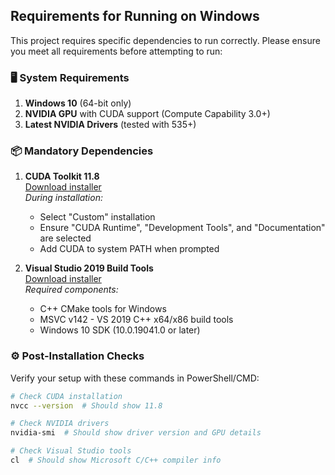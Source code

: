 ## Requirements for Running on Windows

This project requires specific dependencies to run correctly. Please ensure you meet all requirements before attempting to run:

### 🖥️ System Requirements
1. **Windows 10** (64-bit only)
2. **NVIDIA GPU** with CUDA support (Compute Capability 3.0+)
3. **Latest NVIDIA Drivers** (tested with 535+)

### 📦 Mandatory Dependencies
1. **CUDA Toolkit 11.8**  
   [Download installer](https://developer.nvidia.com/cuda-11-8-0-download-archive)  
   *During installation:*
   - Select "Custom" installation
   - Ensure "CUDA Runtime", "Development Tools", and "Documentation" are selected
   - Add CUDA to system PATH when prompted

2. **Visual Studio 2019 Build Tools**  
   [Download installer](https://aka.ms/vs/16/release/vs_BuildTools.exe)  
   *Required components:*
   - C++ CMake tools for Windows
   - MSVC v142 - VS 2019 C++ x64/x86 build tools
   - Windows 10 SDK (10.0.19041.0 or later)


### ⚙️ Post-Installation Checks
Verify your setup with these commands in PowerShell/CMD:
```bash
# Check CUDA installation
nvcc --version  # Should show 11.8

# Check NVIDIA drivers
nvidia-smi  # Should show driver version and GPU details

# Check Visual Studio tools
cl  # Should show Microsoft C/C++ compiler info
